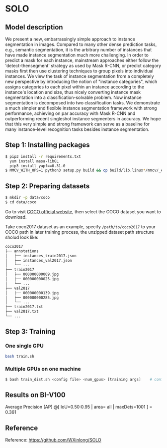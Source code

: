 # SOLO

## Model description

We present a new, embarrassingly simple approach to instance segmentation in images. Compared to many other dense prediction tasks, e.g., semantic segmentation, it is the arbitrary number of instances that have made instance segmentation much more challenging. In order to predict a mask for each instance, mainstream approaches either follow the 'detect-thensegment' strategy as used by Mask R-CNN, or predict category masks first then use clustering techniques to group pixels into individual instances. We view the task of instance segmentation from a completely new perspective by introducing the notion of "instance categories", which assigns categories to each pixel within an instance according to the instance's location and size, thus nicely converting instance mask segmentation into a classification-solvable problem. Now instance segmentation is decomposed into two classification tasks. We demonstrate a much simpler and flexible instance segmentation framework with strong performance, achieving on par accuracy with Mask R-CNN and outperforming recent singleshot instance segmenters in accuracy. We hope that this very simple and strong framework can serve as a baseline for many instance-level recognition tasks besides instance segmentation.

## Step 1: Installing packages

```bash
$ pip3 install -r requirements.txt
  yum install mesa-libGL
  pip3 install yapf==0.31.0
$ MMCV_WITH_OPS=1 python3 setup.py build && cp build/lib.linux*/mmcv/_ext.cpython* mmcv
```

## Step 2: Preparing datasets

```bash
$ mkdir -p data/coco
$ cd data/coco
```

Go to visit [COCO official website](https://cocodataset.org/#download), then select the COCO dataset you want to download.

Take coco2017 dataset as an example, specify `/path/to/coco2017` to your COCO path in later training process, the unzipped dataset path structure sholud look like:

```bash
coco2017
├── annotations
│   ├── instances_train2017.json
│   ├── instances_val2017.json
│   └── ...
├── train2017
│   ├── 000000000009.jpg
│   ├── 000000000025.jpg
│   └── ...
├── val2017
│   ├── 000000000139.jpg
│   ├── 000000000285.jpg
│   └── ...
├── train2017.txt
├── val2017.txt
└── ...
```


## Step 3: Training

### One single GPU

```bash
bash train.sh
```

### Multiple GPUs on one machine

```bash
$ bash train_dist.sh <config file> <num_gpus> [training args]    # config file can be found in the configs directory 
```

## Results on BI-V100

Average Precision (AP) @[ loU=0.50:0.95 | area= all | maxDets=1001 ] = 0.361

## Reference

Reference: https://github.com/WXinlong/SOLO
